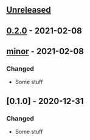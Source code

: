 ## [Unreleased]

## [0.2.0] - 2021-02-08

## [minor] - 2021-02-08

### Changed

-   Some stuff

## [0.1.0] - 2020-12-31

### Changed

-   Some stuff

[Unreleased]: https://github.com/ericmjl/solid-octo-guac/compare/0.2.0...HEAD

[0.2.0]: https://github.com/ericmjl/solid-octo-guac/compare/minor...0.2.0

[minor]: https://github.com/ericmjl/solid-octo-guac/compare/0.1.0...minor
